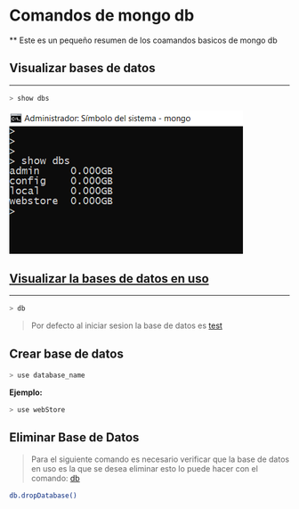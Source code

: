 # Comandos de mongo db
**
Este es un pequeño resumen de los coamandos basicos de mongo db

## Visualizar bases de datos
***
```bash
> show dbs
```
![comando show dbs en windows](img/show_dbs.png)

## [Visualizar  la bases de datos en uso](#db) 
***

```bash
> db
```
> Por defecto al iniciar sesion la base de datos es [test]()

## Crear base de datos

```bash
> use database_name
```
**Ejemplo:**
```bash
> use webStore
```


## Eliminar Base de Datos
> Para el siguiente comando es necesario
> verificar que la base de datos en uso es la que se desea eliminar esto lo puede hacer con el comando: [db](#db)
<a name="db"><a>
 

```bash
db.dropDatabase()
```







